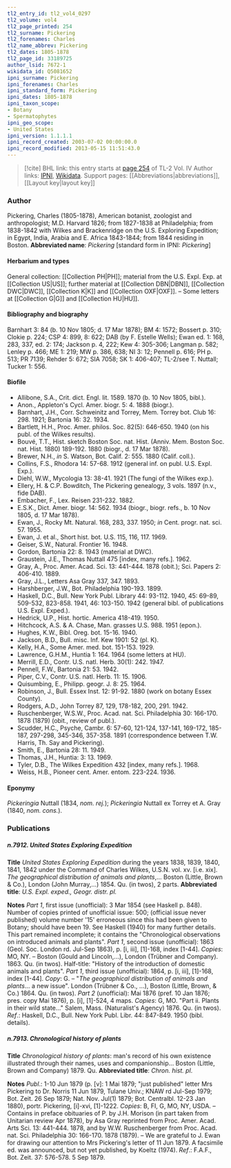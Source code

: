 ```yaml
---
tl2_entry_id: tl2_vol4_0297
tl2_volume: vol4
tl2_page_printed: 254
tl2_surname: Pickering
tl2_forenames: Charles
tl2_name_abbrev: Pickering
tl2_dates: 1805-1878
tl2_page_id: 33189725
author_lsid: 7672-1
wikidata_id: Q5081652
ipni_surname: Pickering
ipni_forenames: Charles
ipni_standard_form: Pickering
ipni_dates: 1805-1878
ipni_taxon_scope: 
- Botany
- Spermatophytes
ipni_geo_scope: 
- United States
ipni_version: 1.1.1.1
ipni_record_created: 2003-07-02 00:00:00.0
ipni_record_modified: 2013-05-15 11:51:43.0
---
```


> [!cite] BHL link: this entry starts at [page 254](https://www.biodiversitylibrary.org/page/33189725) of TL-2 Vol. IV
> Author links: [IPNI](https://www.ipni.org/a/7672-1), [Wikidata](https://www.wikidata.org/wiki/Q5081652). Support pages: [[Abbreviations|abbreviations]], [[Layout key|layout key]]

### Author

Pickering, Charles (1805-1878), American botanist, zoologist and anthropologist; M.D. Harvard 1826; from 1827-1838 at Philadelphia; from 1838-1842 with Wilkes and Brackenridge on the U.S. Exploring Expedition; in Egypt, India, Arabia and E. Africa 1843-1844; from 1844 residing in Boston. 
**Abbreviated name**: *Pickering* \[standard form in IPNI: *Pickering*\]

#### Herbarium and types

General collection: [[Collection PH|PH]]; material from the U.S. Expl. Exp. at [[Collection US|US]]; further material at [[Collection DBN|DBN]], [[Collection DWC|DWC]], [[Collection K|K]] and [[Collection OXF|OXF]]. – Some letters at [[Collection G|G]] and [[Collection HU|HU]].

#### Bibliography and biography

Barnhart 3: 84 (b. 10 Nov 1805; d. 17 Mar 1878); BM 4: 1572; Bossert p. 310; Clokie p. 224; CSP 4: 899, 8: 622; DAB (by F. Estelle Wells); Ewan ed. 1: 168, 283, 337, ed. 2: 174; Jackson p. 4, 222; Kew 4: 305-306; Langman p. 582; Lenley p. 466; ME 1: 219; MW p. 386, 638; NI 3: 12; Pennell p. 616; PH p. 513; PR 7139; Rehder 5: 672; SIA 7058; SK 1: 406-407; TL-2/see T. Nuttall; Tucker 1: 556.

#### Biofile

- Allibone, S.A., Crit. dict. Engl. lit. 1589. 1870 (b. 10 Nov 1805, bibl.).
- Anon., Appleton's Cycl. Amer. biogr. 5: 4. 1888 (biogr.).
- Barnhart, J.H., Corr. Schweinitz and Torrey, Mem. Torrey bot. Club 16: 298. 1921; Bartonia 16: 32. 1934.
- Bartlett, H.H., Proc. Amer. philos. Soc. 82(5): 646-650. 1940 (on his publ. of the Wilkes results).
- Bouvé, T.T., Hist. sketch Boston Soc. nat. Hist. (Anniv. Mem. Boston Soc. nat. Hist. 1880) 189-192. 1880 (biogr., d. 17 Mar 1878).
- Brewer, N.H., *in* S. Watson, Bot. Calif. 2: 555. 1880 (Calif. coll.).
- Collins, F.S., Rhodora 14: 57-68. 1912 (general inf. on publ. U.S. Expl. Exp.).
- Diehl, W.W., Mycologia 13: 38-41. 1921 (The fungi of the Wilkes exp.).
- Ellery, H. & C.P. Bowditch, The Pickering genealogy, 3 vols. 1897 (n.v., fide DAB).
- Embacher, F., Lex. Reisen 231-232. 1882.
- E.S.K., Dict. Amer. biogr. 14: 562. 1934 (biogr., biogr. refs., b. 10 Nov 1805, d. 17 Mar 1878).
- Ewan, J., Rocky Mt. Natural. 168, 283, 337. 1950; *in* Cent. progr. nat. sci. 57. 1955.
- Ewan, J. et al., Short hist. bot. U.S. 115, 116, 117. 1969.
- Geiser, S.W., Natural. Frontier 16. 1948.
- Gordon, Bartonia 22: 8. 1943 (material at DWC).
- Graustein, J.E., Thomas Nuttall 475 \[index, many refs.\]. 1962.
- Gray, A., Proc. Amer. Acad. Sci. 13: 441-444. 1878 (obit.); Sci. Papers 2: 406-410. 1889.
- Gray, J.L., Letters Asa Gray 337, 347. 1893.
- Harshberger, J.W., Bot. Philadelphia 190-193. 1899.
- Haskell, D.C., Bull. New York Publ. Library 44: 93-112. 1940, 45: 69-89, 509-532, 823-858. 1941, 46: 103-150. 1942 (general bibl. of publications U.S. Expl. Exped.).
- Hedrick, U.P., Hist. hortic. America 418-419. 1950.
- Hitchcock, A.S. & A. Chase, Man. grasses U.S. 988. 1951 (epon.).
- Hughes, K.W., Bibl. Oreg. bot. 15-16. 1940.
- Jackson, B.D., Bull. misc. Inf. Kew 1901: 52 (pl. K).
- Kelly, H.A., Some Amer. med. bot. 151-153. 1929.
- Lawrence, G.H.M., Huntia 1: 164. 1964 (some letters at HU).
- Merrill, E.D., Contr. U.S. natl. Herb. 30(1): 242. 1947.
- Pennell, F.W., Bartonia 21: 53. 1942.
- Piper, C.V., Contr. U.S. natl. Herb. 11: 15. 1906.
- Quisumbing, E., Philipp. geogr. J. 8: 25. 1964.
- Robinson, J., Bull. Essex Inst. 12: 91-92. 1880 (work on botany Essex County).
- Rodgers, A.D., John Torrey 87, 129, 178-182, 200, 291. 1942.
- Ruschenberger, W.S.W., Proc. Acad. nat. Sci. Philadelphia 30: 166-170. 1878 (1879) (obit., review of publ.).
- Scudder, H.C., Psyche, Cambr. 6: 57-60, 121-124, 137-141, 169-172, 185-187, 297-298, 345-346, 357-358. 1891 (correspondence between T.W. Harris, Th. Say and Pickering).
- Smith, E., Bartonia 28: 11. 1949.
- Thomas, J.H., Huntia: 3: 13. 1969.
- Tyler, D.B., The Wilkes Expedition 432 \[index, many refs.\]. 1968.
- Weiss, H.B., Pioneer cent. Amer. entom. 223-224. 1936.

#### Eponymy

*Pickeringia* Nuttall (1834, *nom. rej.*); *Pickeringia* Nuttall ex Torrey et A. Gray (1840, *nom. cons.*).

### Publications

##### n.7912. United States Exploring Expedition

**Title**
*United States Exploring Expedition* during the years 1838, 1839, 1840, 1841, 1842 under the Command of Charles Wilkes, U.S.N. vol. xv. \[i.e. xix\]. *The geographical distribution of animals and plants*,... Boston (Little, Brown & Co.), London (John Murray,...) 1854. Qu. (in twos), 2 parts.
**Abbreviated title**: *U.S. Expl. exped., Geogr. distr. pl.*

**Notes**
*Part 1*, first issue (unofficial): 3 Mar 1854 (see Haskell p. 848). Number of copies printed of unofficial issue: 500; (official issue never published) volume number '15' erroneous since this had been given to Botany; should have been 19. See Haskell (1940) for many further details. This part remained incomplete; it contains the "Chronological observations on introduced animals and plants".
*Part 1*, second issue (unofficial): 1863 (Geol. Soc. London rd. Jul-Sep 1863), p. \[i, iii\], \[1\]-168, index \[1-44\]. *Copies*: MO, NY. – Boston (Gould and Lincoln,...), London (Trübner and Company). 1863. Qu. (in twos). Half-title: "History of the introduction of domestic animals and plants".
*Part 1*, third issue (unofficial): 1864, p. \[i, iii\], \[1\]-168, index \[1-44\]. *Copy*: G. – "*The geographical distribution of animals and plants*... a new issue". London (Trübner & Co., ...), Boston (Little, Brown, & Co.) 1864. Qu. (in twos).
*Part 2* (unofficial): Mai 1876 (pref. 10 Jan 1876; pres. copy Mai 1876), p. \[i\], \[1\]-524, 4 maps. *Copies*: G, MO. "Part ii. Plants in their wild state..." Salem, Mass. (Naturalist's Agency) 1876. Qu. (in twos).
*Ref*.: Haskell, D.C., Bull. New York Publ. Libr. 44: 847-849. 1950 (bibl. details).

##### n.7913. Chronological history of plants

**Title**
*Chronological history of plants*: man's record of his own existence illustrated through their names, uses and companionship... Boston (Little, Brown and Company) 1879. Qu.
**Abbreviated title**: *Chron. hist. pl*.

**Notes**
*Publ*.: 1-10 Jun 1879 (p. \[v\]: 1 Mai 1879; "just published" letter Mrs Pickering to Dr. Norris 11 Jun 1879, Tulane Univ.; KNAW rd Jul-Sep 1979; Bot. Zeit. 26 Sep 1879; Nat. Nov. Jul(1) 1879; Bot. Centralbl. 12-23 Jan 1880), portr. Pickering, \[i\]-xvi, \[1\]-1222. *Copies*: B, FI, G, MO, NY, USDA. – Contains in preface obituaries of P. by J.H. Morison (in part taken from Unitarian review Apr 1878), by Asa Gray reprinted from Proc. Amer. Acad. Arts Sci. 13: 441-444. 1878, and by W.W. Ruschenberger from Proc. Acad. nat. Sci. Philadelphia 30: 166-170. 1878 (1879). – We are grateful to J. Ewan for drawing our attention to Mrs Pickering's letter of 11 Jun 1879. A facsimile ed. was announced, but not yet published, by Koeltz (1974).
*Ref*.: F.A.F., Bot. Zeit. 37: 576-578. 5 Sep 1879.


